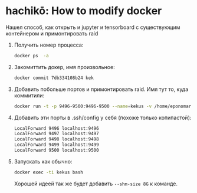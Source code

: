 # hachikō: How to modify docker

Нашел способ, как открыть и jupyter и tensorboard с существующим контейнером и примонтировать raid

1. Получить номер процесса:
    ```bash
    docker ps  -a
    ```

2. Закомиттить докер, имя произвольное:
    ```bash
    docker commit 7db334108b24 kek
    ```

4. Добавить побольше портов и примонтировать raid. Имя тут то, куда коммитили:
    ```bash
    docker run -t -p 9496-9500:9496-9500 --name=kekus -v /home/eponomarev/kek:/workspace -v /mnt/local/data/eponomarev/:/mnt kek
    ```

5. Добавить эти порты в .ssh/config у себя (похоже только копипастой):
    ```bash
    LocalForward 9496 localhost:9496
    LocalForward 9497 localhost:9497
    LocalForward 9498 localhost:9498
    LocalForward 9499 localhost:9499
    LocalForward 9500 localhost:9500
    ```
    
6. Запускать как обычно:
    ```bash
    docker exec -ti kekus bash
   ```
   
   Хорошей идеей так же будет добавить `--shm-size 8G` к команде.
